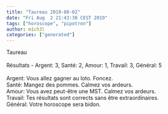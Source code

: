 ```yaml
---
title: "Taureau 2019-08-02"
date: "Fri Aug  2 21:43:38 CEST 2019"
tags: ["horoscope", "pipotron"]
author: m1ch3l
categories: ["generated"]
---
```


Taureau<br>
<br>
Résultats - Argent: 3, Santé: 2, Amour: 1, Travail: 3, Général: 5<br>
<br>
Argent:  Vous allez gagner au loto. Foncez.<br>
Santé:   Mangez des pommes. Calmez vos ardeurs.<br>
Amour:   Vous avez peut-être une MST. Calmez vos ardeurs.<br>
Travail: Tes résultats sont corrects sans être extraordinaires. <br>
Général: Votre horoscope sera bidon.<br>
